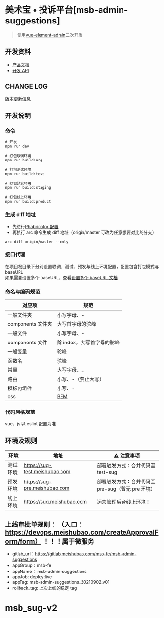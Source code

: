 # 美术宝 • 投诉平台\[msb-admin-suggestions]

> 使用[vue-element-admin](https://github.com/PanJiaChen/vue-element-admin)二次开发

## 开发资料

- [产品文档](https://www.tapd.cn/62372623/prong/iterations/card_view#iterationId=1162372623001000126&perPage=50&filter_close=true&wallCardType=story&timespan=1577676568177)
- [开发 API](https://dmpapi.meishubao.com/operation/swagger-ui.html)

<!-- ## 效果图
[开发访问地址](https://devopm.meishubao.com)

![预览](https://operation-center.meishubao.com/operation-resource/ttx3iGFBmZ.png)

![预览](https://operation-center.meishubao.com/operation-resource/TYe26AFKmQ.png) -->

## CHANGE LOG

[版本更新信息](https://wiki.meishubao.com/pages/viewpage.action?pageId=18059985)

## 开发说明

### 命令

```
# 开发
npm run dev

# 打包联调环境
npm run build:org

# 打包测试环境
npm run build:test

# 打包预发环境
npm run build:staging

# 打包线上环境
npm run build:product
```

### 生成 diff 地址

- 先进行[Phabricator 配置](https://wiki.meishubao.com/pages/viewpage.action?pageId=18063184)
- 再执行 arc 命令生成 diff 地址（origin/master 可改为任意想要对比的分支）

```
arc diff origin/master --only
```

### 接口代理

在项目根目录下分别设置联调、测试、预发与线上环境配置，配置包含打包模式与 baseURL  
如果需要设置多个 baseURL，查看[设置多个 baseURL 文档](https://panjiachen.github.io/vue-element-admin-site/zh/guide/essentials/server.html#%E8%AE%BE%E7%BD%AE%E5%A4%9A%E4%B8%AA-baseurl)

### 命名与编码规范

| 对应项            | 规范                       |
| ----------------- | -------------------------- |
| 一般文件夹        | 小写字母、-                |
| components 文件夹 | 大写首字母的驼峰           |
| 一般文件          | 小写字母、-                |
| components 文件   | 除 index，大写首字母的驼峰 |
| 一般变量          | 驼峰                       |
| 函数名            | 驼峰                       |
| 常量              | 大写字母、\_               |
| 路由              | 小写、-（禁止大写）        |
| 模板内组件        | 小写、-                    |
| css               | [BEM](https://en.bem.info) |

### 代码风格规范

vue、js 以 eslint 配置为准

## 环境及规则

| 环境     | 地址                           | ⚠️ 注意事项                                       |
| -------- | ------------------------------ | ------------------------------------------------- |
| 测试环境 | https://sug-test.meishubao.com | 部署触发方式：合并代码至 test-sug                 |
| 预发环境 | https://sug-pre.meishubao.com  | 部署触发方式：合并代码至 pre-sug（暂无 pre 环境） |
| 线上环境 | https://sug.meishubao.com      | 运营管理后台线上环境！                            | 部署触发方式：提交远程 tag，格式为：msb-admin-suggestions\_ |

## 上线审批单规则： （入口： https://devops.meishubao.com/createApprovalForm/form） ！！！属于微服务

- gitlab_url：https://gitlab.meishubao.com/msb-fe/msb-admin-suggestions
- appGroup：msb-fe
- appName： msb-admin-suggestions
- appJob: deploy:live
- appTag: msb-admin-suggestions_20210902_v01
- rollback_tag: 上次上线的稳定 tag
# msb_sug-v2

